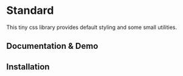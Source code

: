# Standard

This tiny css library provides default styling and some small utilities.

## Documentation & Demo


## Installation

